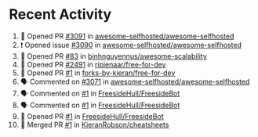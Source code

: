 # Recent Activity 

<!--START_SECTION:activity-->
1. 💪 Opened PR [#3091](https://github.com/awesome-selfhosted/awesome-selfhosted/pull/3091) in [awesome-selfhosted/awesome-selfhosted](https://github.com/awesome-selfhosted/awesome-selfhosted)
2. ❗️ Opened issue [#3090](https://github.com/awesome-selfhosted/awesome-selfhosted/issues/3090) in [awesome-selfhosted/awesome-selfhosted](https://github.com/awesome-selfhosted/awesome-selfhosted)
3. 💪 Opened PR [#83](https://github.com/binhnguyennus/awesome-scalability/pull/83) in [binhnguyennus/awesome-scalability](https://github.com/binhnguyennus/awesome-scalability)
4. 💪 Opened PR [#2491](https://github.com/ripienaar/free-for-dev/pull/2491) in [ripienaar/free-for-dev](https://github.com/ripienaar/free-for-dev)
5. 💪 Opened PR [#1](https://github.com/forks-by-kieran/free-for-dev/pull/1) in [forks-by-kieran/free-for-dev](https://github.com/forks-by-kieran/free-for-dev)
6. 🗣 Commented on [#3071](https://github.com/awesome-selfhosted/awesome-selfhosted/issues/3071) in [awesome-selfhosted/awesome-selfhosted](https://github.com/awesome-selfhosted/awesome-selfhosted)
7. 🗣 Commented on [#1](https://github.com/FreesideHull/FreesideBot/issues/1) in [FreesideHull/FreesideBot](https://github.com/FreesideHull/FreesideBot)
8. 🗣 Commented on [#1](https://github.com/FreesideHull/FreesideBot/issues/1) in [FreesideHull/FreesideBot](https://github.com/FreesideHull/FreesideBot)
9. 💪 Opened PR [#1](https://github.com/FreesideHull/FreesideBot/pull/1) in [FreesideHull/FreesideBot](https://github.com/FreesideHull/FreesideBot)
10. 🎉 Merged PR [#1](https://github.com/KieranRobson/cheatsheets/pull/1) in [KieranRobson/cheatsheets](https://github.com/KieranRobson/cheatsheets)
<!--END_SECTION:activity-->
